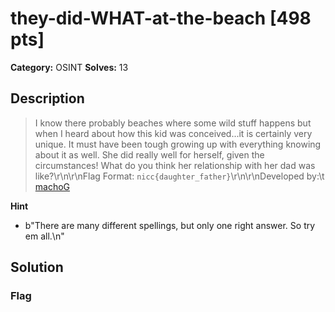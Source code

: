 # they-did-WHAT-at-the-beach [498 pts]

**Category:** OSINT
**Solves:** 13

## Description
>I know there probably beaches where some wild stuff happens but when I heard about how this kid was conceived...it is certainly very unique. It must have been tough growing up with everything knowing about it as well. She did really well for herself, given the circumstances! What do you think her relationship with her dad was like?\r\n\r\nFlag Format: `nicc{daughter_father}`\r\n\r\nDeveloped by:\t [machoG](https://github.com/mmgajda)

**Hint**
* b"There are many different spellings, but only one right answer. So try em all.\n"

## Solution

### Flag

